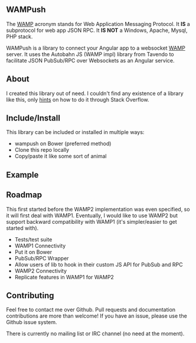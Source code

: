 WAMPush
-------

The [WAMP](http://wamp.ws) acronym stands for Web Application Messaging Protocol. 
It **IS** a subprotocol for web app JSON RPC.
It **IS NOT** a Windows, Apache, Mysql, PHP stack.

WAMPush is a library to connect your Angular app to a websocket [WAMP](http://wamp.ws) server. It uses the Autobahn JS (WAMP impl) library from Tavendo to facilitate JSON PubSub/RPC over Websockets as an Angular service.

About
-----

I created this library out of need. I couldn't find any existence of a library like this, only [hints](http://stackoverflow.com/questions/23223619/angularjs-and-autobahn-js-wamp-implementation) on how to do it through Stack Overflow. 

Include/Install
---------------

This library can be included or installed in multiple ways:

* wampush on Bower (preferred method)
* Clone this repo locally
* Copy/paste it like some sort of animal

Example
-------

Roadmap
-------

This first started before the WAMP2 implementation was even specified, so it will first deal with WAMP1. Eventually, I would like to use WAMP2 but support backward compatibility with WAMP1 (it's simpler/easier to get started with).

* Tests/test suite
* WAMP1 Connectivity
* Put it on Bower
* PubSub/RPC Wrapper
* Allow users of lib to hook in their custom JS API for PubSub and RPC
* WAMP2 Connectivity
* Replicate features in WAMP1 for WAMP2

Contributing
------------

Feel free to contact me over Github. Pull requests and documentation contributions are more than welcome! If you have an issue, please use the Github issue system. 

There is currently no mailing list or IRC channel (no need at the moment).

